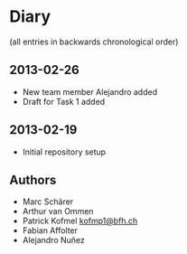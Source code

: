 Diary
=====

(all entries in backwards chronological order)


2013-02-26
----------
- New team member Alejandro added
- Draft for Task 1 added

2013-02-19
----------
- Initial repository setup

Authors
-------
- Marc Schärer
- Arthur van Ommen
- Patrick Kofmel		kofmp1@bfh.ch
- Fabian Affolter
- Alejandro Nuñez
